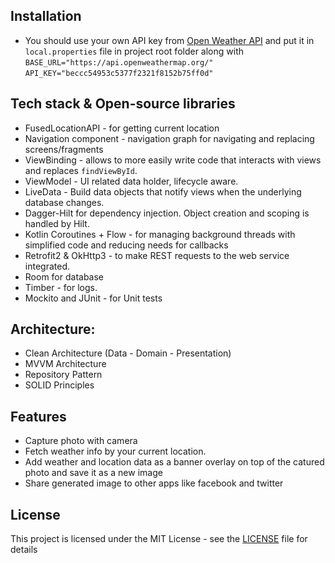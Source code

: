 ## Installation
  - You should use your own API key from [Open Weather API](https://openweathermap.org/) and put it in `local.properties` file in project root folder along with 
  `BASE_URL="https://api.openweathermap.org/"`
  `API_KEY="beccc54953c5377f2321f8152b75ff0d"`

## Tech stack & Open-source libraries
  - FusedLocationAPI - for getting current location
  - Navigation component - navigation graph for navigating and replacing screens/fragments
  - ViewBinding - allows to more easily write code that interacts with views and replaces ```findViewById```.
  - ViewModel - UI related data holder, lifecycle aware.
  - LiveData - Build data objects that notify views when the underlying database changes.
  - Dagger-Hilt for dependency injection. Object creation and scoping is handled by Hilt.
  - Kotlin Coroutines + Flow - for managing background threads with simplified code and reducing needs for callbacks
  - Retrofit2 & OkHttp3 - to make REST requests to the web service integrated.
  - Room for database
  - Timber - for logs.
  - Mockito and JUnit - for Unit tests
 
## Architecture:
  - Clean Architecture (Data - Domain - Presentation)
  - MVVM Architecture 
  - Repository Pattern
  - SOLID Principles

## Features
+ Capture photo with camera
+ Fetch weather info by your current location.
+ Add weather and location data as a banner overlay on top of the catured photo and save it as a new image
+ Share generated image to other apps like facebook and twitter

## License
This project is licensed under the MIT License - see the [LICENSE](LICENSE) file for details
